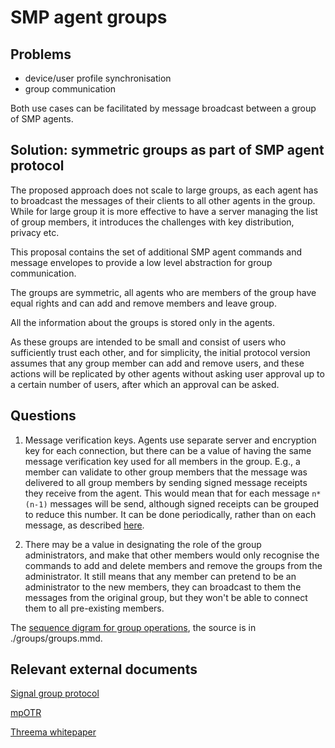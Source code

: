 # SMP agent groups

## Problems

- device/user profile synchronisation
- group communication

Both use cases can be facilitated by message broadcast between a group of SMP agents.

## Solution: symmetric groups as part of SMP agent protocol

The proposed approach does not scale to large groups, as each agent has to broadcast the messages of their clients to all other agents in the group. While for large group it is more effective to have a server managing the list of group members, it introduces the challenges with key distribution, privacy etc.

This proposal contains the set of additional SMP agent commands and message envelopes to provide a low level abstraction for group communication.

The groups are symmetric, all agents who are members of the group have equal rights and can add and remove members and leave group.

All the information about the groups is stored only in the agents.

As these groups are intended to be small and consist of users who sufficiently trust each other, and for simplicity, the initial protocol version assumes that any group member can add and remove users, and these actions will be replicated by other agents without asking user approval up to a certain number of users, after which an approval can be asked.

## Questions

1. Message verification keys. Agents use separate server and encryption key for each connection, but there can be a value of having the same message verification key used for all members in the group. E.g., a member can validate to other group members that the message was delivered to all group members by sending signed message receipts they receive from the agent. This would mean that for each message `n*(n-1)` messages will be send, although signed receipts can be grouped to reduce this number. It can be done periodically, rather than on each message, as described [here](https://signal.org/blog/private-groups/).

2. There may be a value in designating the role of the group administrators, and make that other members would only recognise the commands to add and delete members and remove the groups from the administrator. It still means that any member can pretend to be an administrator to the new members, they can broadcast to them the messages from the original group, but they won't be able to connect them to all pre-existing members.

The [sequence digram for group operations](https://mermaid-js.github.io/mermaid-live-editor/#/view/eyJjb2RlIjoic2VxdWVuY2VEaWFncmFtXG4gIHBhcnRpY2lwYW50IE0gYXMgRXhpc3Rpbmc8YnI-bWVtYmVyIChNKVxuICBwYXJ0aWNpcGFudCBNQSBhcyBFeGlzdGluZzxicj5tZW1iZXI8YnI-YWdlbnQgKE1BKVxuICBwYXJ0aWNpcGFudCBBIGFzIEFsaWNlIChBKVxuICBwYXJ0aWNpcGFudCBBQSBhcyBBbGljZSdzPGJyPmFnZW50IChBQSlcbiAgcGFydGljaXBhbnQgQkEgYXMgQm9iJ3M8YnI-YWdlbnQgKEJBKVxuICBwYXJ0aWNpcGFudCBCIGFzIEJvYiAoQilcblxuICBub3RlIG92ZXIgQSwgQUE6IDEuIGNyZWF0ZSBuZXcgZ3JvdXAgKG5vIG1lbWJlcnMpXG4gIEEgLT4-IEFBOiBnaWRBPyBHTkVXIGdJbmZvPGJyPihnaWRBIC0gY29ubiBhbGlhcyBvZiB0aGlzIGdyb3VwIGZvciBBLDxicj5jYW4gYmUgZ2VuZXJhdGVkIGJ5IHRoZSBhZ2VudC48YnI-RG9lcyBpdCBzaGFyZSBuYW1lc3BhY2Ugd2l0aCBjb25uZWN0aW9ucz8pXG4gIEFBIC0-PiBBOiBnaWRBIE9LPGJyPihvciBHT0s_KVxuXG4gIG5vdGUgb3ZlciBBLCBCQTogMi4gYWRkIEJvYiB0byBncm91cFxuICBBIC0-PiBBQTogZ2lkQSBHQUREIGlkQUI8YnI-KGlkQUIgLSBjb25uIGFsaWFzIEEgaGFzIGZvciBCKVxuICBcbiAgbm90ZSBvdmVyIEFBOiBpbml0aWF0ZSBpbnRlcm5hbCBjb25uZWN0aW9uIGdpZEFCIGZvciBCIGluIGdyb3VwXG5cbiAgQUEgLT4-IEJBOiB2aWEgaWRBQjogR19JTlYgZ2lkQUJpbnYgZ01ldGEgZ0luZm88YnI-KGdNZXRhIGNvbnRhaW5zIG51bWJlciBvZiBtZW1iZXJzIC0gVEJDIHdoYXQgZWxzZTxicj5zaG91bGQgbm90IGNvbnRhaW4gZGF0ZSBvZiBjcmVhdGlvbiBvciB3aG8gY3JlYXRlZCBpdClcbiAgQkEgLT4-IEI6IGlkQkEgR0lOViBpbnZJRCBnTWV0YSBnSW5mb1xuICBCIC0-PiBCQTogZ2lkQj8gR0pPSU4gaW52SUQ8YnI-KGNvdWxkIGJlIGFsc28gR1JFSkVDVCBpbnZJRD8pXG4gIEJBIC0-PiBCOiBnaWRCIE9LXG5cbiAgQkEgLT4-IEFBOiBlc3RhYmxpc2ggaW50ZXJuYWwgY29ubmVjdGlvbiBnaWRCQSAodXNpbmcgZ2lkQUJpbnYpIGZvciBBIGluIGdyb3VwPGJyPihpbnRlcm1hbCBtZWFucyB0aGF0IGl0IGlzIG5vdCB2aXNpYmxlIHRvIHRoZSBjbGllbnRzLiBTZXBhcmF0ZSBuYW1lc3BhY2U_KVxuIFxuICBBQSAtPiBBOiBnaWRBIEdDT04gaWRBQlxuXG4gIG5vdGUgb3ZlciBNLCBCOiBiZWxvdyBzdGVwcyBoYXBwZW4gZm9yIGVhY2ggZXhpc3RpbmcgbWVtYmVyIE1cblxuICBBQSAtPj4gQkE6IHZpYSBnaWRCQTogR19NRU0gbHZsQU0gbWlkQUJNfF88YnI-KG1pZEFCTSAtIGhvdyBBIGlkZW50aWZpZXMgbWVtYmVyIE0gdG8gQiw8YnI-bHZsQU0gLSBjb25uZWN0aW9uIGxldmVsLCAwIC0gZGlyZWN0LCAxIC0gdmlhIHNtYmR5IGV0Yy4pXG4gIFxuICBub3RlIG92ZXIgQkE6IGluaXRpYXRlIGNvbm5lY3Rpb24gaWRCTSBmb3IgZGlyZWN0IG1lc3NhZ2VzIGFuZDxicj4gaW50ZXJuYWwgZ2lkQk0gZm9yIGdyb3VwIG1lc3NhZ2VzIGJldHdlZW4gQiBhbmQgTVxuICBcbiAgQkEgLT4-IEFBOiB2aWEgZ2lkQkE6IEdfSU5WX01FTSBtaWRBQk18QkFNIGlkQk1pbnYvZ2lkQk1pbnY8YnI-KG1pZEJBTSAtIGhvdyBCIGlkZW50aWZpZXMgbWVtYmVyIE0gdG8gQTxicj5pZEJNaW52L2dpZEJNaW52IC0gaW52aXRhdGlvbnMgdG8gY29ubmVjdCBmb3IgbWVtYmVyIE0pXG5cbiAgQUEgLT4-IE1BOiB2aWEgZ2lkQU06IEdfTUVNX0lOViBsdmxBQiBtaWRBTUIgaWRCTWludi9naWRCTWludjxicj4obWlkQU1CIC0gaG93IEEgaWRlbnRpZmllcyBCIHRvIG1lbWJlciBNLDxicj5sdmxBQiAtIGNvbm5lY3Rpb24gbGV2ZWwsIDAgLSBkaXJlY3QgZXRjLilcblxuICBNQSAtPj4gQkE6IGVzdGFibGlzaCBjb25uZWN0aW9uIHdpdGggaWRCTSAtPiBpZE1CXG4gIE1BIC0-PiBCQTogZXN0YWJsaXNoIGludGVybmFsIGNvbm5lY3Rpb24gd2l0aCBnaWRCTSAtPiBnaWRNQlxuXG4gIE1BIC0-PiBBQTogdmlhIGdpZE1BOiBHX0NPTiBtaWRBTUJ8TUFCIChvciBHX0FERF9FUlIpXG4gIE1BIC0-PiBNOiBnaWRNIEdDT04gaWRNQlxuXG4gIEJBIC0-PiBNQTogdmlhIGdpZEJNOiBHX0hFTExPXG4gIEJBIC0-PiBBQTogdmlhIGdpZEJBOiBHX0NPTiBtaWRBQk18QkFNIChvciBHX0FERF9FUlIpXG4gIEJBIC0-PiBCOiBnaWRCIEdDT04gaWRCTVxuXG4gIG5vdGUgb3ZlciBBLCBCQTogb25jZSBhbGwgbWVtYmVycyB3ZXJlIHNlbnQgdG8gQlxuICBBQSAtPj4gQkE6IHZpYSBnaWRBQjogR19ET05FXG4gIEJBIC0-PiBCOiBnaWRCIEdET05FXG5cbiAgbm90ZSBvdmVyIEEsIEFBOiBvbmNlIGFsbCBtZW1iZXJzIHJlcG9ydGVkIGNvbm5lY3Rpb25cbiAgQUEgLT4-IEE6IGdpZEEgR0FMTCBpZEFCXG4gIFxuICBub3RlIG92ZXIgTSwgQjogMy4gQiBzZW5kcyBtZXNzYWdlIHRvIHRoZSBncm91cFxuXG4gIEIgLT4-IEJBOiBnaWRCIEdTRU5EIG1zZ1xuICBCQSAtPj4gQUE6IHZpYSBnaWRCQTogR19NU0cgbXNnPGJyPm1zZyBoYXMgdGhlIHNhbWUgZm9ybWF0IGFzIEFfTVNHXG4gIEFBIC0-PiBBOiBnaWRBIEdNU0cgaWRBQiBtc2dcbiAgQkEgLT4-IE1BOiB2aWEgZ2lkQk06IEdfTVNHIG1zZ1xuICBNQSAtPj4gTTogZ2lkTSBHTVNHIGlkTUIgbXNnXG4gIEJBIC0-PiBCOiBnaWRCIEdTRU5UIG1zZ0lEXG5cbiAgbm90ZSBvdmVyIE0sIEI6IDRhLiBBIGxlYXZlcyBncm91cFxuXG4gIEEgLT4-IEFBOiBnaWRBIEdMRUFWRVxuICBBQSAtPj4gQkE6IHZpYSBnaWRBQjogR19MRUZUXG4gIG5vdGUgb3ZlciBBQTogcmVtb3ZlIGdpZEFCXG4gIEJBIC0-PiBCOiBnaWRCOiBHTEVGVCBpZEJBXG4gIG5vdGUgb3ZlciBCQTogcmVtb3ZlIGdpZEJBXG4gIEFBIC0-PiBNQTogdmlhIGdpZEFNOiBHX0xFRlRcbiAgbm90ZSBvdmVyIEFBOiByZW1vdmUgZ2lkQU1cbiAgTUEgLT4-IE06IGdpZE06IEdMRUZUIGlkTUFcbiAgbm90ZSBvdmVyIE1BOiByZW1vdmUgZ2lkTUFcblxuICBub3RlIG92ZXIgTSwgQjogNGIuIEEgcmVtb3ZlcyBCIGZyb20gZ3JvdXBcblxuICBBIC0-PiBBQTogZ2lkQSBHTURF), the source is in ./groups/groups.mmd.

## Relevant external documents

[Signal group protocol](https://signal.org/blog/private-groups/)

[mpOTR](https://cypherpunks.ca/~iang/pubs/mpotr.pdf)

[Threema whitepaper](https://threema.ch/press-files/cryptography_whitepaper.pdf)
